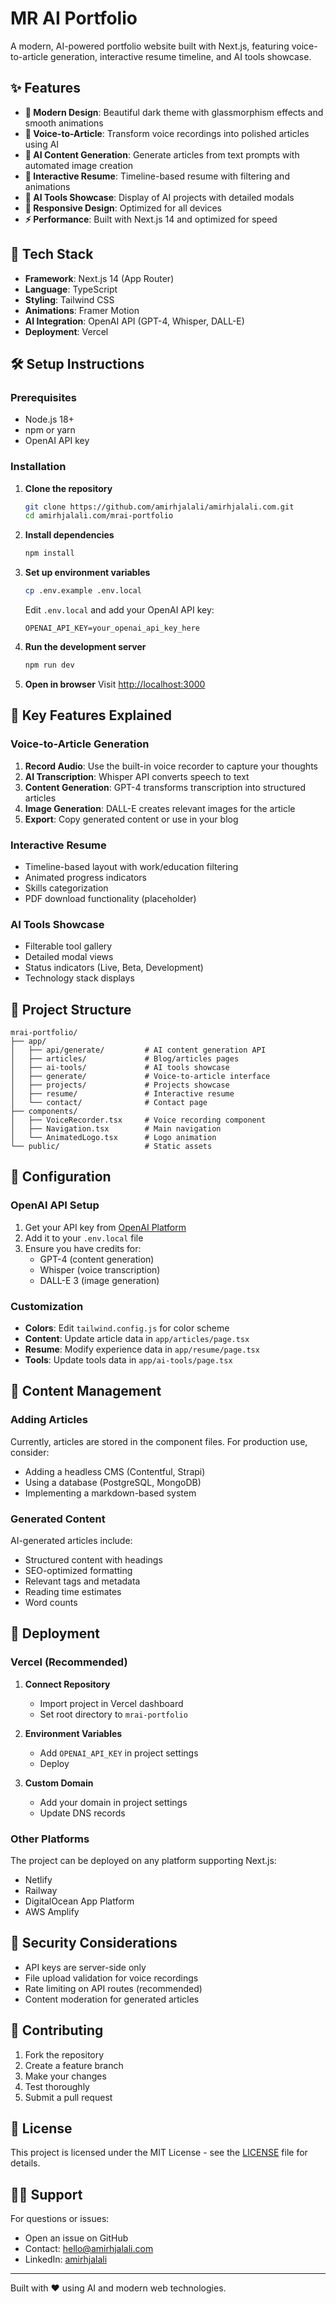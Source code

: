 # MR AI Portfolio

A modern, AI-powered portfolio website built with Next.js, featuring voice-to-article generation, interactive resume timeline, and AI tools showcase.

## ✨ Features

- **🎨 Modern Design**: Beautiful dark theme with glassmorphism effects and smooth animations
- **🎤 Voice-to-Article**: Transform voice recordings into polished articles using AI
- **📝 AI Content Generation**: Generate articles from text prompts with automated image creation
- **💼 Interactive Resume**: Timeline-based resume with filtering and animations
- **🔧 AI Tools Showcase**: Display of AI projects with detailed modals
- **📱 Responsive Design**: Optimized for all devices
- **⚡ Performance**: Built with Next.js 14 and optimized for speed

## 🚀 Tech Stack

- **Framework**: Next.js 14 (App Router)
- **Language**: TypeScript
- **Styling**: Tailwind CSS
- **Animations**: Framer Motion
- **AI Integration**: OpenAI API (GPT-4, Whisper, DALL-E)
- **Deployment**: Vercel

## 🛠️ Setup Instructions

### Prerequisites

- Node.js 18+ 
- npm or yarn
- OpenAI API key

### Installation

1. **Clone the repository**
   ```bash
   git clone https://github.com/amirhjalali/amirhjalali.com.git
   cd amirhjalali.com/mrai-portfolio
   ```

2. **Install dependencies**
   ```bash
   npm install
   ```

3. **Set up environment variables**
   ```bash
   cp .env.example .env.local
   ```
   
   Edit `.env.local` and add your OpenAI API key:
   ```env
   OPENAI_API_KEY=your_openai_api_key_here
   ```

4. **Run the development server**
   ```bash
   npm run dev
   ```

5. **Open in browser**
   Visit [http://localhost:3000](http://localhost:3000)

## 🎯 Key Features Explained

### Voice-to-Article Generation

1. **Record Audio**: Use the built-in voice recorder to capture your thoughts
2. **AI Transcription**: Whisper API converts speech to text
3. **Content Generation**: GPT-4 transforms transcription into structured articles
4. **Image Generation**: DALL-E creates relevant images for the article
5. **Export**: Copy generated content or use in your blog

### Interactive Resume

- Timeline-based layout with work/education filtering
- Animated progress indicators
- Skills categorization
- PDF download functionality (placeholder)

### AI Tools Showcase

- Filterable tool gallery
- Detailed modal views
- Status indicators (Live, Beta, Development)
- Technology stack displays

## 📁 Project Structure

```
mrai-portfolio/
├── app/
│   ├── api/generate/         # AI content generation API
│   ├── articles/             # Blog/articles pages
│   ├── ai-tools/             # AI tools showcase
│   ├── generate/             # Voice-to-article interface
│   ├── projects/             # Projects showcase
│   ├── resume/               # Interactive resume
│   └── contact/              # Contact page
├── components/
│   ├── VoiceRecorder.tsx     # Voice recording component
│   ├── Navigation.tsx        # Main navigation
│   └── AnimatedLogo.tsx      # Logo animation
└── public/                   # Static assets
```

## 🔧 Configuration

### OpenAI API Setup

1. Get your API key from [OpenAI Platform](https://platform.openai.com/)
2. Add it to your `.env.local` file
3. Ensure you have credits for:
   - GPT-4 (content generation)
   - Whisper (voice transcription)
   - DALL-E 3 (image generation)

### Customization

- **Colors**: Edit `tailwind.config.js` for color scheme
- **Content**: Update article data in `app/articles/page.tsx`
- **Resume**: Modify experience data in `app/resume/page.tsx`
- **Tools**: Update tools data in `app/ai-tools/page.tsx`

## 📝 Content Management

### Adding Articles

Currently, articles are stored in the component files. For production use, consider:

- Adding a headless CMS (Contentful, Strapi)
- Using a database (PostgreSQL, MongoDB)
- Implementing a markdown-based system

### Generated Content

AI-generated articles include:
- Structured content with headings
- SEO-optimized formatting
- Relevant tags and metadata
- Reading time estimates
- Word counts

## 🚀 Deployment

### Vercel (Recommended)

1. **Connect Repository**
   - Import project in Vercel dashboard
   - Set root directory to `mrai-portfolio`

2. **Environment Variables**
   - Add `OPENAI_API_KEY` in project settings
   - Deploy

3. **Custom Domain**
   - Add your domain in project settings
   - Update DNS records

### Other Platforms

The project can be deployed on any platform supporting Next.js:
- Netlify
- Railway
- DigitalOcean App Platform
- AWS Amplify

## 🔐 Security Considerations

- API keys are server-side only
- File upload validation for voice recordings
- Rate limiting on API routes (recommended)
- Content moderation for generated articles

## 🤝 Contributing

1. Fork the repository
2. Create a feature branch
3. Make your changes
4. Test thoroughly
5. Submit a pull request

## 📄 License

This project is licensed under the MIT License - see the [LICENSE](LICENSE) file for details.

## 🙋‍♂️ Support

For questions or issues:
- Open an issue on GitHub
- Contact: hello@amirhjalali.com
- LinkedIn: [amirhjalali](https://linkedin.com/in/amirhjalali)

---

Built with ❤️ using AI and modern web technologies.